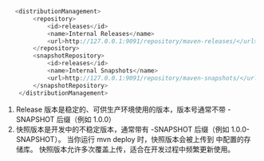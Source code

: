 ```java
   <distributionManagement>
        <repository>
            <id>releases</id>
            <name>Internal Releases</name>
            <url>http://127.0.0.1:9091/repository/maven-releases/</url>
        </repository>
        <snapshotRepository>
            <id>releases</id>
            <name>Internal Snapshots</name>
            <url>http://127.0.0.1:9091/repository/maven-snapshots/</url>
        </snapshotRepository>
    </distributionManagement>
```
1. Release 版本是稳定的、可供生产环境使用的版本，版本号通常不带 -SNAPSHOT 后缀（例如 1.0.0）
2. 快照版本是开发中的不稳定版本，通常带有 -SNAPSHOT 后缀（例如 1.0.0-SNAPSHOT）。
    当你运行 mvn deploy 时，快照版本会被上传到 <snapshotRepository> 中配置的存储库。
    快照版本允许多次覆盖上传，适合在开发过程中频繁更新使用。
